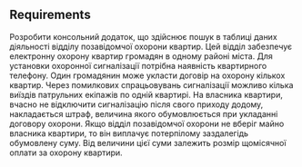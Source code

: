 ## Requirements

Розробити консольний додаток, що здійснює пошук в таблиці даних діяльності відділу позавідомчої охорони квартир. Цей відділ забезпечує електронну охорону квартир громадян в одному районі міста. Для установки охоронної сигналізації потрібна наявність квартирного телефону. Один громадянин може укласти договір на охорону кількох квартир. Через помилкових спрацьовувань сигналізації можливо кілька виїздів патрульних екіпажів по одній квартирі. На власника квартири, вчасно не відключити сигналізацію після свого приходу додому, накладається штраф, величина якого обумовлюється при укладанні договору охорони. Якщо відділ позавідомчої охорони не вберіг майно власника квартири, то він виплачує потерпілому заздалегідь обумовлену суму. Від величини цієї суми залежить розмір щомісячної оплати за охорону квартири.
